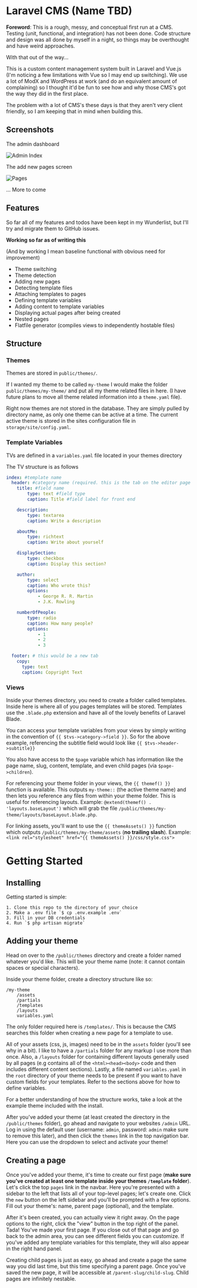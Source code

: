# Laravel CMS (Name TBD)

**Foreword**: This is a rough, messy, and conceptual first run at a CMS. Testing (unit, functional, and integration) has not been done. Code structure and design was all done by myself in a night, so things may be overthought and have weird approaches.

With that out of the way...

This is a custom content management system built in Laravel and Vue.js (I'm noticing a few limitations with Vue so I may end up switching).
We use a lot of ModX and WordPress at work (and do an equivalent amount of complaining) so I thought it'd be fun to see how and why those CMS's got the way they did in the first place.

The problem with a lot of CMS's these days is that they aren't very client friendly, so I am keeping that in mind when building this.

## Screenshots

The admin dashboard

![Admin Index](http://i.imgur.com/MjJyQIU.png)

The add new pages screen

![Pages](http://i.imgur.com/MGkUQeC.png)

... More to come

## Features

So far all of my features and todos have been kept in my Wunderlist, but I'll try and migrate them to GitHub issues.

**Working so far as of writing this**

(And by working I mean baseline functional with obvious need for improvement)

* Theme switching
* Theme detection
* Adding new pages
* Detecting template files
* Attaching templates to pages
* Defining template variables
* Adding content to template variables
* Displaying actual pages after being created
* Nested pages
* Flatfile generator (compiles views to independently hostable files)


## Structure

### Themes

Themes are stored in `public/themes/`.

If I wanted my theme to be called `my-theme` I would make the folder `public/themes/my-theme/` and put all my theme related files in here.
(I have future plans to move all theme related information into a `theme.yaml` file).

Right now themes are not stored in the database. They are simply pulled by directory name, as only one theme can be active at a time.
The current active theme is stored in the sites configuration file in `storage/site/config.yaml`.

### Template Variables

TVs are defined in a `variables.yaml` file located in your themes directory

The TV structure is as follows

```yaml
index: #template name
  header: #category name (required. this is the tab on the editor page to group fields)
    title: #field name
        type: text #field type
        caption: Title #field label for front end

    description:
        type: textarea
        caption: Write a description

    aboutMe:
        type: richtext
        caption: Write about yourself

    displaySection:
        type: checkbox
        caption: Display this section?

    author:
        type: select
        caption: Who wrote this?
        options:
            - George R. R. Martin
            - J.K. Rowling

    numberOfPeople:
        type: radio
        caption: How many people?
        options:
            - 1
            - 2
            - 3

  footer: # this would be a new tab
    copy:
      type: text
      caption: Copyright Text
```

### Views

Inside your themes directory, you need to create a folder called templates. Inside here is where all of you pages templates will be stored.
Templates use the `.blade.php` extension and have all of the lovely benefits of Laravel Blade.

You can access your template variables from your views by simply writing in the convention of `{{ $tvs->category->field }}`.
So for the above example, referencing the subtitle field would look like `{{ $tvs->header->subtitle}}`

You also have access to the `$page` variable which has information like the page name, slug, content, template, and even child pages (via `$page->children`).

For referencing your theme folder in your views, the `{{ themef() }}` function is available. This outputs `my-theme::` (the active theme name) and then lets you reference any files from within your theme folder. This is useful for referencing layouts. Example: `@extend(themef() . 'layouts.baseLayout')` which will grab the file `/public/themes/my-theme/layouts/baseLayout.blade.php`.

For linking assets, you'll want to use the `{{ themeAssets() }}` function which outputs `/public/themes/my-theme/assets` (**no trailing slash**).
Example: `<link rel="stylesheet" href="{{ themeAssets() }}/css/style.css">`

# Getting Started

## Installing

Getting started is simple:

    1. Clone this repo to the directory of your choice
    2. Make a .env file `$ cp .env.example .env`
    3. Fill in your DB credentials
    4. Run `$ php artisan migrate`

## Adding your theme

Head on over to the `/public/themes` directory and create a folder named whatever you'd like. This will be your theme name (note: it cannot contain spaces or special characters).

Inside your theme folder, create a directory structure like so:

```
/my-theme
    /assets
    /partials
    /templates
    /layouts
    variables.yaml
```

The only folder required here is  `/templates/`. This is because the CMS searches this folder when creating a new page for a template to use.

All of your assets (css, js, images) need to be in the `assets` folder (you'll see why in a bit). I like to have a `/partials` folder for any markup I use more than once. Also, a `/layouts` folder for containing different layouts generally used by all pages (e.g contains all of the `<html><head><body>` code and then includes different content sections). Lastly, a file named `variables.yaml` in the `root` directory of your theme needs to be present if you want to have custom fields for your templates. Refer to the sections above for how to define variables.

For a better understanding of how the structure works, take a look at the example theme included with the install.

After you've added your theme (at least created the directory in the `/public/themes` folder), go ahead and navigate to your websites `/admin` URL. Log in using the default user (username: `admin`, password: `admin` make sure to remove this later), and then click the `themes` link in the top navigation bar. Here you can use the dropdown to select and activate your theme!

## Creating a page

Once you've added your theme, it's time to create our first page (**make sure you've created at least one template inside your themes `/template` folder**). Let's click the top `pages` link in the navbar. Here you're presented with a sidebar to the left that lists all of your top-level pages; let's create one. Click the `new` button on the left sidebar and you'll be prompted with a few options. Fill out your theme's: name, parent page (optional), and the template.

After it's been created, you can actually view it right away. On the page options to the right, click the "view" button in the top right of the panel. Tada! You've made your first page. If you close out of that page and go back to the admin area, you can see different fields you can customize. If you've added any template variables for this template, they will also appear in the right hand panel.

Creating child pages is just as easy, go ahead and create a page the same way you did last time, but this time specifying a parent page. Once you've saved the new page, it will be accessible at `/parent-slug/child-slug`. Child pages are infinitely nestable.